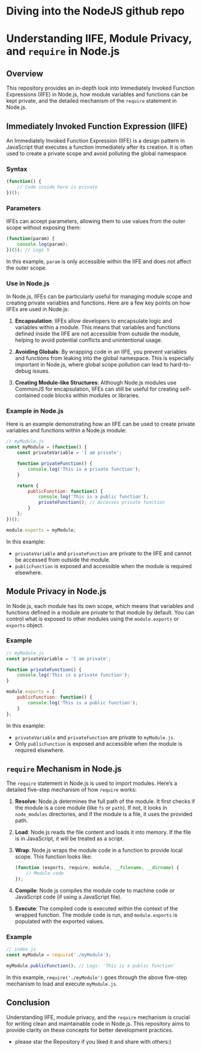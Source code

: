 # Diving into the NodeJS github repo

# Understanding IIFE, Module Privacy, and `require` in Node.js

## Overview

This repository provides an in-depth look into Immediately Invoked Function Expressions (IIFE) in Node.js, how module variables and functions can be kept private, and the detailed mechanism of the `require` statement in Node.js.

## Immediately Invoked Function Expression (IIFE)

An Immediately Invoked Function Expression (IIFE) is a design pattern in JavaScript that executes a function immediately after its creation. It is often used to create a private scope and avoid polluting the global namespace. 

### Syntax

```javascript
(function() {
    // Code inside here is private
})();
```

### Parameters

IIFEs can accept parameters, allowing them to use values from the outer scope without exposing them:

```javascript
(function(param) {
    console.log(param);
})(5); // Logs 5
```

In this example, `param` is only accessible within the IIFE and does not affect the outer scope.

### Use in Node.js

In Node.js, IIFEs can be particularly useful for managing module scope and creating private variables and functions. Here are a few key points on how IIFEs are used in Node.js:

1. **Encapsulation**: IIFEs allow developers to encapsulate logic and variables within a module. This means that variables and functions defined inside the IIFE are not accessible from outside the module, helping to avoid potential conflicts and unintentional usage.

2. **Avoiding Globals**: By wrapping code in an IIFE, you prevent variables and functions from leaking into the global namespace. This is especially important in Node.js, where global scope pollution can lead to hard-to-debug issues.

3. **Creating Module-like Structures**: Although Node.js modules use CommonJS for encapsulation, IIFEs can still be useful for creating self-contained code blocks within modules or libraries.

### Example in Node.js

Here is an example demonstrating how an IIFE can be used to create private variables and functions within a Node.js module:

```javascript
// myModule.js
const myModule = (function() {
    const privateVariable = 'I am private';

    function privateFunction() {
        console.log('This is a private function');
    }

    return {
        publicFunction: function() {
            console.log('This is a public function');
            privateFunction(); // Accesses private function
        }
    };
})();

module.exports = myModule;
```

In this example:
- `privateVariable` and `privateFunction` are private to the IIFE and cannot be accessed from outside the module.
- `publicFunction` is exposed and accessible when the module is required elsewhere.

## Module Privacy in Node.js

In Node.js, each module has its own scope, which means that variables and functions defined in a module are private to that module by default. You can control what is exposed to other modules using the `module.exports` or `exports` object.

### Example

```javascript
// myModule.js
const privateVariable = 'I am private';

function privateFunction() {
    console.log('This is a private function');
}

module.exports = {
    publicFunction: function() {
        console.log('This is a public function');
    }
};
```

In this example:
- `privateVariable` and `privateFunction` are private to `myModule.js`.
- Only `publicFunction` is exposed and accessible when the module is required elsewhere.

## `require` Mechanism in Node.js

The `require` statement in Node.js is used to import modules. Here’s a detailed five-step mechanism of how `require` works:

1. **Resolve**: Node.js determines the full path of the module. It first checks if the module is a core module (like `fs` or `path`). If not, it looks in `node_modules` directories, and if the module is a file, it uses the provided path.

2. **Load**: Node.js reads the file content and loads it into memory. If the file is in JavaScript, it will be treated as a script.

3. **Wrap**: Node.js wraps the module code in a function to provide local scope. This function looks like:

    ```javascript
    (function (exports, require, module, __filename, __dirname) {
        // Module code
    });
    ```

4. **Compile**: Node.js compiles the module code to machine code or JavaScript code (if using a JavaScript file).

5. **Execute**: The compiled code is executed within the context of the wrapped function. The module code is run, and `module.exports` is populated with the exported values.

### Example

```javascript
// index.js
const myModule = require('./myModule');

myModule.publicFunction(); // Logs: 'This is a public function'
```

In this example, `require('./myModule')` goes through the above five-step mechanism to load and execute `myModule.js`.

## Conclusion

Understanding IIFE, module privacy, and the `require` mechanism is crucial for writing clean and maintainable code in Node.js. This repository aims to provide clarity on these concepts for better development practices.

- please star the Repository if you liked it and share with others:)